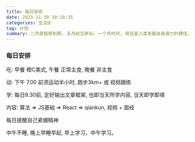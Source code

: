 ```yaml
---
title: 每日安排
date: 2023-11-30 10:10:35
categories: 生活区
tag: 计划
summary: 二月底租房到期, 五月前见家长。一个月时间, 疯狂是人类发掘自身潜力的捷径。
---
```


### 每日安排

吃: 早餐 橙C美式, 午餐 正常主食, 晚餐 非主食

动: 下午 7.00 前须运动半小时, 跑步3km+ 或 视频跟练

学: 每日9.30前, 定好输出文章框架, 也即当天所学内容, 当天即学即填

内容: 算法 => JS基础 => React => qiankun, 视频 + 面经

每日提醒自己紧绷精神

中午不睡, 晚上早睡早起, 早上学习，中午学习。

